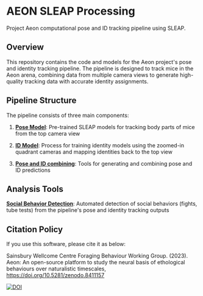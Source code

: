 # AEON SLEAP Processing

Project Aeon computational pose and ID tracking pipeline using SLEAP.

## Overview

This repository contains the code and models for the Aeon project's pose and identity tracking pipeline. The pipeline is designed to track mice in the Aeon arena, combining data from multiple camera views to generate high-quality tracking data with accurate identity assignments.

## Pipeline Structure

The pipeline consists of three main components:

1. [**Pose Model**](pose_model/README.md): Pre-trained SLEAP models for tracking body parts of mice from the top camera view

2. [**ID Model**](id_model/README.md): Process for training identity models using the zoomed-in quadrant cameras and mapping identities back to the top view

3. [**Pose and ID combining**](pose_id_combine/README.md): Tools for generating and combining pose and ID predictions

## Analysis Tools

[**Social Behavior Detection**](social_behavior_detection/README.md): Automated detection of social behaviors (fights, tube tests) from the pipeline's pose and identity tracking outputs

## Citation Policy

If you use this software, please cite it as below:

Sainsbury Wellcome Centre Foraging Behaviour Working Group. (2023). Aeon: An open-source platform to study the neural basis of ethological behaviours over naturalistic timescales,  https://doi.org/10.5281/zenodo.8411157

[![DOI](https://zenodo.org/badge/DOI/10.5281/zenodo.8411157.svg)](https://zenodo.org/doi/10.5281/zenodo.8411157)